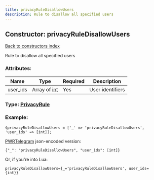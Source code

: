 ```yaml
---
title: privacyRuleDisallowUsers
description: Rule to disallow all specified users
---
```

## Constructor: privacyRuleDisallowUsers  
[Back to constructors index](index.md)



Rule to disallow all specified users

### Attributes:

| Name     |    Type       | Required | Description |
|----------|---------------|----------|-------------|
|user\_ids|Array of [int](../constructors/int.md) | Yes|User identifiers|



### Type: [PrivacyRule](../types/PrivacyRule.md)


### Example:

```
$privacyRuleDisallowUsers = ['_' => 'privacyRuleDisallowUsers', 'user_ids' => [int]];
```  

[PWRTelegram](https://pwrtelegram.xyz) json-encoded version:

```
{"_": "privacyRuleDisallowUsers", "user_ids": [int]}
```


Or, if you're into Lua:  


```
privacyRuleDisallowUsers={_='privacyRuleDisallowUsers', user_ids={int}}

```


